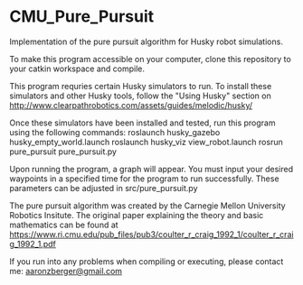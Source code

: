 # CMU_Pure_Pursuit
Implementation of the pure pursuit algorithm for Husky robot simulations. 

To make this program accessible on your computer, clone this repository to your catkin workspace and compile.

This program requries certain Husky simulators to run. To install these simulators and other Husky tools, follow the "Using Husky" section on 
  http://www.clearpathrobotics.com/assets/guides/melodic/husky/
  
  Once these simulators have been installed and tested, run this program using the following commands:
    roslaunch husky_gazebo husky_empty_world.launch
    roslaunch husky_viz view_robot.launch
    rosrun pure_pursuit pure_pursuit.py
   
Upon running the program, a graph will appear. You must input your desired waypoints in a specified time for the program to run successfully. These parameters can be adjusted in src/pure_pursuit.py

The pure pursuit algorithm was created by the Carnegie Mellon University Robotics Insitute. The original paper explaining the theory and basic mathematics can be found at
  https://www.ri.cmu.edu/pub_files/pub3/coulter_r_craig_1992_1/coulter_r_craig_1992_1.pdf

If you run into any problems when compiling or executing, please contact me: aaronzberger@gmail.com
